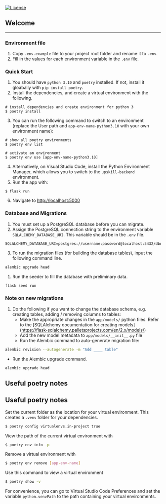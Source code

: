 [![License](https://img.shields.io/badge/License-Apache%202.0-blue.svg)](https://opensource.org/licenses/Apache-2.0)

## Welcome

<hr>

### Environment file

1. Copy `.env.example` file to your project root folder and rename it to `.env`.
2. Fill in the values for each environment variable in the `.env` file.

### Quick Start

1. You should have `python 3.10` and `poetry` installed. If not, install it gloabally with `pip install poetry`.
2. Install the dependencies, and create a virtual environment with the following.

```shell
# install dependencies and create environment for python 3
$ poetry install
```

3. You can run the following command to switch to an environment (replace the User path and `app-env-name-python3.10` with your own environment name):

```shell
# show all poetry environments
$ poetry env list

# activate an environment
$ poetry env use [app-env-name-python3.10]
```

4. Alternatively, on Visual Studio Code, install the Python Environment Manager, which allows you to switch to the `upskill-backend` environment.
5. Run the app with:

```shell
$ flask run
```

6. Navigate to [http://localhost:5000](http://localhost:5000)

### Database and Migrations

1. You must set up a PostgreSQL database before you can migrate.
2. Assign the PostgreSQL connection string to the environment variable `SQLALCHEMY_DATABASE_URI`. This variable should be in the `.env` file.

```
SQLALCHEMY_DATABASE_URI=postgres://username:password@localhost:5432/dbname
```

3. To run the migration files (for building the database tables), input the following command line.

```bash
alembic upgrade head
```

1. Run the seeder to fill the database with preliminary data.

```bash
flask seed run
```

### Note on new migrations

1. Do the following if you want to change the database schema, e.g. creating tables, adding / removing columns to tables:
   - Make the appropriate changes in the `app/models/` python files. Refer to the [SQLAlchemy documentation for creating models] (https://flask-sqlalchemy.palletsprojects.com/en/2.x/models/)
   - Add the new model metadata to `app/models/__init__.py` file
   - Run the Alembic command to auto-generate migration file:

```bash
alembic revision --autogenerate -m "Add ____ table"
```

- Run the Alembic upgrade command.

```bash
alembic upgrade head
```

## Useful poetry notes

## Useful poetry notes

Set the current folder as the location for your virtual environment. This creates a `.venv` folder for your dependencies.

```bash
$ poetry config virtualenvs.in-project true
```

View the path of the current virtual environment with

```bash
$ poetry env info -p
```

Remove a virtual environment with

```bash
$ poetry env remove [app-env-name]
```

Use this command to view a virtual environment

```bash
$ poetry show -v
```

For convenience, you can go to Virtual Studio Code Preferences and set the variable `python.venvPath` to the path containing your virtual environments.

